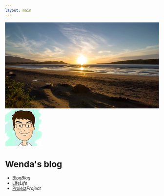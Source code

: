 ```yaml
---
layout: main
---
```


<img src="/images/background.jpg" class="fullscreenImg">
<div class="fullscreenMask"></div>

<div class="panel-cover">
    <img src="/images/head.png" class="face">
    <h1>Wenda's blog</h1>
    <ul>
        <li><a class="fa fa-2x fa-tags" href="/blog" title="blog"><span class="description">Blog</span></a><em class="nav">Blog</em></li>
        <li><a class="fa fa-2x fa-birthday-cake" href="/life" title="life"><span class="description">Life</span></a><em class="nav">Life</em></li>
        <li><a class="fa fa-2x fa-calendar" href="/project" title="project"><span class="description">Project</span></a><em class="nav">Project</em></li>
    </ul>
</div>
